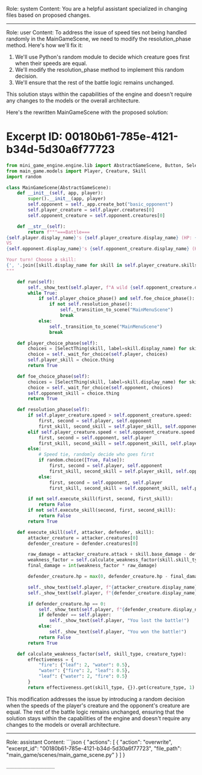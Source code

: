 Role: system
Content: You are a helpful assistant specialized in changing files based on proposed changes.
__________________
Role: user
Content: To address the issue of speed ties not being handled randomly in the MainGameScene, we need to modify the resolution_phase method. Here's how we'll fix it:

1. We'll use Python's random module to decide which creature goes first when their speeds are equal.
2. We'll modify the resolution_phase method to implement this random decision.
3. We'll ensure that the rest of the battle logic remains unchanged.

This solution stays within the capabilities of the engine and doesn't require any changes to the models or the overall architecture.

Here's the rewritten MainGameScene with the proposed solution:

# Excerpt ID: 00180b61-785e-4121-b34d-5d30a6f77723
```python main_game/scenes/main_game_scene.py
from mini_game_engine.engine.lib import AbstractGameScene, Button, SelectThing
from main_game.models import Player, Creature, Skill
import random

class MainGameScene(AbstractGameScene):
    def __init__(self, app, player):
        super().__init__(app, player)
        self.opponent = self._app.create_bot("basic_opponent")
        self.player_creature = self.player.creatures[0]
        self.opponent_creature = self.opponent.creatures[0]

    def __str__(self):
        return f"""===Battle===
{self.player.display_name}'s {self.player_creature.display_name} (HP: {self.player_creature.hp}/{self.player_creature.max_hp})
VS
{self.opponent.display_name}'s {self.opponent_creature.display_name} (HP: {self.opponent_creature.hp}/{self.opponent_creature.max_hp})

Your turn! Choose a skill:
{', '.join([skill.display_name for skill in self.player_creature.skills])}
"""

    def run(self):
        self._show_text(self.player, f"A wild {self.opponent_creature.display_name} appeared!")
        while True:
            if self.player_choice_phase() and self.foe_choice_phase():
                if not self.resolution_phase():
                    self._transition_to_scene("MainMenuScene")
                    break
            else:
                self._transition_to_scene("MainMenuScene")
                break

    def player_choice_phase(self):
        choices = [SelectThing(skill, label=skill.display_name) for skill in self.player_creature.skills]
        choice = self._wait_for_choice(self.player, choices)
        self.player_skill = choice.thing
        return True

    def foe_choice_phase(self):
        choices = [SelectThing(skill, label=skill.display_name) for skill in self.opponent_creature.skills]
        choice = self._wait_for_choice(self.opponent, choices)
        self.opponent_skill = choice.thing
        return True

    def resolution_phase(self):
        if self.player_creature.speed > self.opponent_creature.speed:
            first, second = self.player, self.opponent
            first_skill, second_skill = self.player_skill, self.opponent_skill
        elif self.player_creature.speed < self.opponent_creature.speed:
            first, second = self.opponent, self.player
            first_skill, second_skill = self.opponent_skill, self.player_skill
        else:
            # Speed tie, randomly decide who goes first
            if random.choice([True, False]):
                first, second = self.player, self.opponent
                first_skill, second_skill = self.player_skill, self.opponent_skill
            else:
                first, second = self.opponent, self.player
                first_skill, second_skill = self.opponent_skill, self.player_skill

        if not self.execute_skill(first, second, first_skill):
            return False
        if not self.execute_skill(second, first, second_skill):
            return False
        return True

    def execute_skill(self, attacker, defender, skill):
        attacker_creature = attacker.creatures[0]
        defender_creature = defender.creatures[0]

        raw_damage = attacker_creature.attack + skill.base_damage - defender_creature.defense
        weakness_factor = self.calculate_weakness_factor(skill.skill_type, defender_creature.creature_type)
        final_damage = int(weakness_factor * raw_damage)

        defender_creature.hp = max(0, defender_creature.hp - final_damage)

        self._show_text(self.player, f"{attacker_creature.display_name} used {skill.display_name}!")
        self._show_text(self.player, f"{defender_creature.display_name} took {final_damage} damage!")

        if defender_creature.hp == 0:
            self._show_text(self.player, f"{defender_creature.display_name} fainted!")
            if defender == self.player:
                self._show_text(self.player, "You lost the battle!")
            else:
                self._show_text(self.player, "You won the battle!")
            return False
        return True

    def calculate_weakness_factor(self, skill_type, creature_type):
        effectiveness = {
            "fire": {"leaf": 2, "water": 0.5},
            "water": {"fire": 2, "leaf": 0.5},
            "leaf": {"water": 2, "fire": 0.5}
        }
        return effectiveness.get(skill_type, {}).get(creature_type, 1)
```

This modification addresses the issue by introducing a random decision when the speeds of the player's creature and the opponent's creature are equal. The rest of the battle logic remains unchanged, ensuring that the solution stays within the capabilities of the engine and doesn't require any changes to the models or overall architecture.
__________________
Role: assistant
Content: ```json
{
  "actions": [
    {
      "action": "overwrite",
      "excerpt_id": "00180b61-785e-4121-b34d-5d30a6f77723",
      "file_path": "main_game/scenes/main_game_scene.py"
    }
  ]
}
```
__________________

